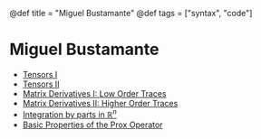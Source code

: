 @def title = "Miguel Bustamante"
@def tags = ["syntax", "code"]

# Miguel Bustamante

* [Tensors I](/2022/tensor1/)
* [Tensors II](/2022/tensor2/)
* [Matrix Derivatives I: Low Order Traces](/2022/matder1/)
* [Matrix Derivatives II: Higher Order Traces](/2022/matder2/)
* [Integration by parts in $\mathbb R^n$](/2022/byparts/)
* [Basic Properties of the Prox Operator](2022/prox1/)